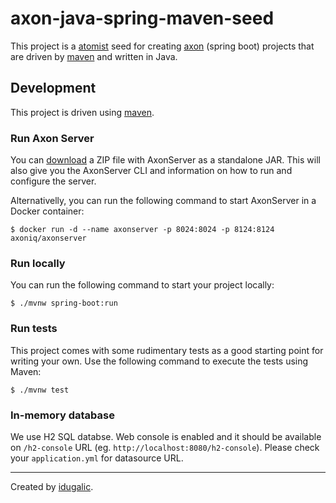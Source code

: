# axon-java-spring-maven-seed

This project is a [atomist] seed for creating [axon] (spring boot) projects that are driven by [maven] and written in Java.

## Development

This project is driven using [maven].

### Run Axon Server

You can [download](https://download.axoniq.io/axonserver/AxonServer.zip) a ZIP file with AxonServer as a standalone JAR. This will also give you the AxonServer CLI and information on how to run and configure the server.

Alternativelly, you can run the following command to start AxonServer in a Docker container:

```
$ docker run -d --name axonserver -p 8024:8024 -p 8124:8124 axoniq/axonserver
```

### Run locally

You can run the following command to start your project locally:

```
$ ./mvnw spring-boot:run
```

### Run tests

This project comes with some rudimentary tests as a good starting
point for writing your own. Use the following command to execute the
tests using Maven:

```
$ ./mvnw test
```

### In-memory database

We use H2 SQL databse. Web console is enabled and it should be available on `/h2-console` URL (eg. `http://localhost:8080/h2-console`). Please check your `application.yml` for datasource URL.

---

Created by [idugalic].

[maven]: https://maven.apache.org/ (Maven)
[atomist]: https://www.atomist.com/ (Atomist)
[idugalic]: http://idugalic.pro/ (Ivan Dugalic)
[axon]: https://axoniq.io/ (Axon)